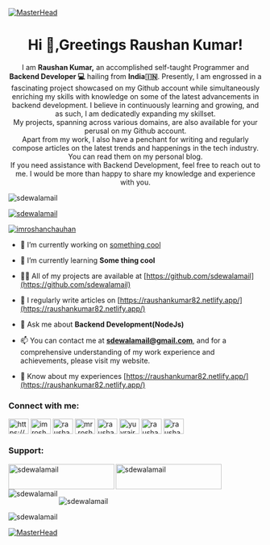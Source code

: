 [![MasterHead](https://globaleducation.s3.ap-south-1.amazonaws.com/globaledu/gif/front-end-development.gif)](https://raushankumar82.netlify.app/)
<h1 align="center"> Hi 👋,Greetings Raushan Kumar!</h1>
<p align="center"> I am <b> Raushan Kumar,</b> an accomplished self-taught Programmer and <b>Backend Developer 💻</b> hailing from <b>India🇮🇳</b>. Presently, I am engrossed in a fascinating project showcased on my Github account while simultaneously enriching my skills with knowledge on some of the latest advancements in backend development. I believe in continuously learning and growing, and as such, I am dedicatedly expanding my skillset.<br> My projects, spanning across various domains, are also available for your perusal on my Github account. <br> Apart from my work, I also have a penchant for writing and regularly compose articles on the latest trends and happenings in the tech industry. You can read them on my personal blog. <br> If you need assistance with Backend Development, feel free to reach out to me. I would be more than happy to share my knowledge and experience with you.</p>

<p align="left"> <img src="https://komarev.com/ghpvc/?username=sdewalamail&label=Profile%20views&color=0e75b6&style=flat" alt="sdewalamail" /> </p>

<p align="left"> <a href="https://github.com/ryo-ma/github-profile-trophy"><img src="https://github-profile-trophy.vercel.app/?username=sdewalamail" alt="sdewalamail" /></a> </p>

<p align="left"> <a href="https://twitter.com/imroshanchauhan" target="blank"><img src="https://img.shields.io/twitter/follow/imroshanchauhan?logo=twitter&style=for-the-badge" alt="imroshanchauhan" /></a> </p>

- 🔭 I’m currently working on [something cool](https://github.com/sdewalamail)

- 🌱 I’m currently learning **Some thing cool**

- 👨‍💻 All of my projects are available at [https://github.com/sdewalamail](https://github.com/sdewalamail)

- 📝 I regularly write articles on [https://raushankumar82.netlify.app/](https://raushankumar82.netlify.app/)

- 💬 Ask me about **Backend Development(NodeJs)**

- 📫 You can contact me at **sdewalamail@gmail.com**, and for a comprehensive understanding of my work experience and achievements, please visit my website.

- 📄 Know about my experiences [https://raushankumar82.netlify.app/](https://raushankumar82.netlify.app/)

<h3 align="left">Connect with me:</h3>
<p align="left">
<a href="https://codepen.io/https://codepen.io/raushanchauhan8292" target="blank"><img align="center" src="https://raw.githubusercontent.com/rahuldkjain/github-profile-readme-generator/master/src/images/icons/Social/codepen.svg" alt="https://codepen.io/raushanchauhan8292" height="30" width="40" /></a>
<a href="https://twitter.com/imroshanchauhan" target="blank"><img align="center" src="https://raw.githubusercontent.com/rahuldkjain/github-profile-readme-generator/master/src/images/icons/Social/twitter.svg" alt="imroshanchauhan" height="30" width="40" /></a>
<a href="https://linkedin.com/in/raushanchauhan" target="blank"><img align="center" src="https://raw.githubusercontent.com/rahuldkjain/github-profile-readme-generator/master/src/images/icons/Social/linked-in-alt.svg" alt="raushanchauhan" height="30" width="40" /></a>
<a href="https://instagram.com/mr.roshanchauhan" target="blank"><img align="center" src="https://raw.githubusercontent.com/rahuldkjain/github-profile-readme-generator/master/src/images/icons/Social/instagram.svg" alt="mr.roshanchauhan" height="30" width="40" /></a>
<a href="https://www.codechef.com/users/raushankumar82" target="blank"><img align="center" src="https://cdn.jsdelivr.net/npm/simple-icons@3.1.0/icons/codechef.svg" alt="raushankumar82" height="30" width="40" /></a>
<a href="https://www.hackerrank.com/yuvrajroshanraj9" target="blank"><img align="center" src="https://raw.githubusercontent.com/rahuldkjain/github-profile-readme-generator/master/src/images/icons/Social/hackerrank.svg" alt="yuvrajroshanraj9" height="30" width="40" /></a>
<a href="https://www.leetcode.com/raushankumar82" target="blank"><img align="center" src="https://raw.githubusercontent.com/rahuldkjain/github-profile-readme-generator/master/src/images/icons/Social/leet-code.svg" alt="raushankumar82" height="30" width="40" /></a>
<a href="https://auth.geeksforgeeks.org/user/raushanchauhan8292" target="blank"><img align="center" src="https://raw.githubusercontent.com/rahuldkjain/github-profile-readme-generator/master/src/images/icons/Social/geeks-for-geeks.svg" alt="raushanchauhan8292" height="30" width="40" /></a>
</p>



<h3 align="left">Support:</h3>
<p><a href="https://www.buymeacoffee.com/sdewalamail"> <img align="left" src="https://cdn.buymeacoffee.com/buttons/v2/default-yellow.png" height="50" width="210" alt="sdewalamail" /></a><a href="https://ko-fi.com/sdewalamail"> <img align="left" src="https://cdn.ko-fi.com/cdn/kofi3.png?v=3" height="50" width="210" alt="sdewalamail" /></a></p><br><br>

<p><img align="left" src="https://github-readme-stats.vercel.app/api/top-langs?username=sdewalamail&show_icons=true&locale=en&layout=compact" alt="sdewalamail" /></p>

<p>&nbsp;<img align="center" src="https://github-readme-stats.vercel.app/api?username=sdewalamail&show_icons=true&locale=en" alt="sdewalamail" /></p>

<p><img align="center" src="https://github-readme-streak-stats.herokuapp.com/?user=sdewalamail&" alt="sdewalamail" /></p>

[![MasterHead](https://c.tenor.com/8KxPEexl-FUAAAAd/pankaj-pankaj-tripathi.gif)](https://raushankumar82.netlify.app/)
